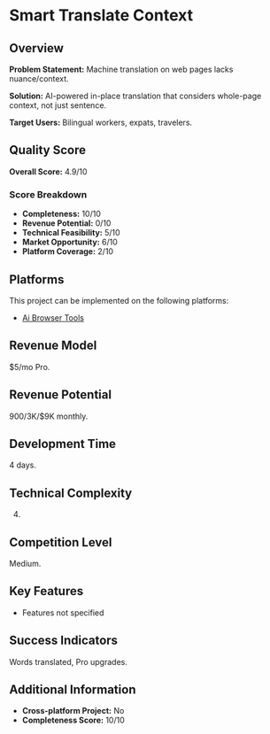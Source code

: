 # Smart Translate Context

## Overview
**Problem Statement:** Machine translation on web pages lacks nuance/context.

**Solution:** AI-powered in-place translation that considers whole-page context, not just sentence.

**Target Users:** Bilingual workers, expats, travelers.

## Quality Score
**Overall Score:** 4.9/10

### Score Breakdown
- **Completeness:** 10/10
- **Revenue Potential:** 0/10
- **Technical Feasibility:** 5/10
- **Market Opportunity:** 6/10
- **Platform Coverage:** 2/10

## Platforms
This project can be implemented on the following platforms:
- [Ai Browser Tools](./platforms/ai-browser-tools/)

## Revenue Model
$5/mo Pro.

## Revenue Potential
$900/$3K/$9K monthly.

## Development Time
4 days.

## Technical Complexity
4.

## Competition Level
Medium.

## Key Features
- Features not specified

## Success Indicators
Words translated, Pro upgrades.

## Additional Information
- **Cross-platform Project:** No
- **Completeness Score:** 10/10
